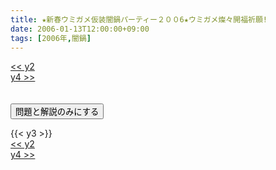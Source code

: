 ```yaml
---
title: ★新春ウミガメ仮装闇鍋パーティー２００6★ウミガメ燦々開福祈願!
date: 2006-01-13T12:00:00+09:00
tags: [2006年,闇鍋]
---
```

<div class="th_left"><a href="../y2"><< y2</a></div>
<div class="th_right"><a href="../y4">y4 >></a></div>
<br><br>
<script src="../../js/cupsoup.js"></script>
<form>
<input type="button" value="問題と解説のみにする" onClick="toggleCupsoup()">
</form>
{{< y3 >}}
<div class="th_left"><a href="../y2"><< y2</a></div>
<div class="th_right"><a href="../y4">y4 >></a></div>